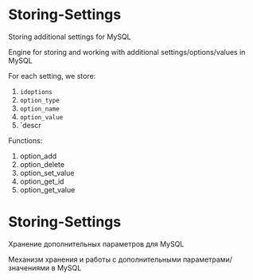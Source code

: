 # Storing-Settings
Storing additional settings for MySQL

Engine for storing and working with additional settings/options/values in MySQL

For each setting, we store:
1. `idoptions`
2. `option_type`
3. `option_name`
4. `option_value`
5. `descr

Functions:
1. option_add
2. option_delete
3. option_set_value
4. option_get_id
5. option_get_value

# Storing-Settings
Хранение дополнительных параметров для MySQL

Механизм хранения и работы с дополнительными параметрами/значениями в MySQL 
